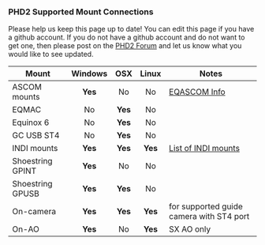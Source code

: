 ### PHD2 Supported Mount Connections ###

Please help us keep this page up to date!  You can edit this page if you have a github account.  If you do not have a github account and do not want to get one, then please post on the [PHD2 Forum](https://groups.google.com/forum/?fromgroups=#!forum/open-phd-guiding) and let us know what you would like to see updated.

|Mount|Windows|OSX|Linux|Notes|
|-----|:-----:|:-:|:--:|-----|
| ASCOM mounts| **Yes** | No | No | [EQASCOM Info](EQASCOM-Settings) |
| EQMAC | No | **Yes** | No |  |
| Equinox 6 | No | **Yes** | No |  |
| GC USB ST4 | No | **Yes** | No |  |
| INDI mounts | **Yes** | **Yes** | **Yes** | [List of INDI mounts](http://www.indilib.org/devices/telescopes.html) |
| Shoestring GPINT | **Yes** | No | No |  |
| Shoestring GPUSB | **Yes** | **Yes** | No |  |
| On-camera | **Yes** | **Yes** | **Yes** | for supported guide camera with ST4 port |
| On-AO | **Yes** | No | **Yes** | SX AO only |
